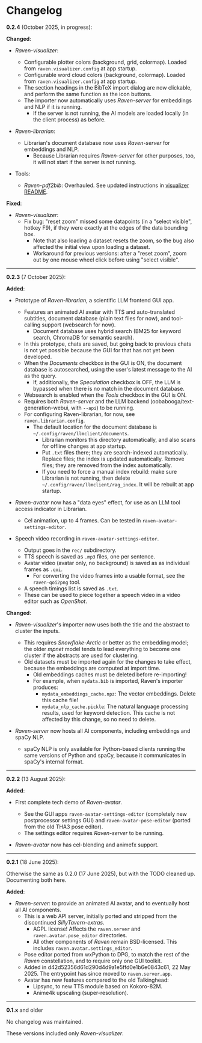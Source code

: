 # Changelog

**0.2.4** (October 2025, in progress):

**Changed**:

- *Raven-visualizer*:
  - Configurable plotter colors (background, grid, colormap). Loaded from `raven.visualizer.config` at app startup.
  - Configurable word cloud colors (background, colormap). Loaded from `raven.visualizer.config` at app startup.
  - The section headings in the BibTeX import dialog are now clickable, and perform the same function as the icon buttons.
  - The importer now automatically uses *Raven-server* for embeddings and NLP if it is running.
    - If the server is not running, the AI models are loaded locally (in the client process) as before.

- *Raven-librarian*:
  - Librarian's document database now uses *Raven-server* for embeddings and NLP.
    - Because Librarian requires *Raven-server* for other purposes, too, it will not start if the server is not running.

- Tools:
  - *Raven-pdf2bib*: Overhauled. See updated instructions in [visualizer README](raven/visualizer/README.md).


**Fixed**:

- *Raven-visualizer*:
  - Fix bug: "reset zoom" missed some datapoints (in a "select visible", hotkey F9), if they were exactly at the edges of the data bounding box.
    - Note that also loading a dataset resets the zoom, so the bug also affected the initial view upon loading a dataset.
    - Workaround for previous versions: after a "reset zoom", zoom out by one mouse wheel click before using "select visible".


---

**0.2.3** (7 October 2025):

**Added**:

- Prototype of *Raven-librarian*, a scientific LLM frontend GUI app.
  - Features an animated AI avatar with TTS and auto-translated subtitles, document database (plain text files for now), and tool-calling support (websearch for now).
    - Document database uses hybrid search (BM25 for keyword search, ChromaDB for semantic search).
  - In this prototype, chats are saved, but going back to previous chats is not yet possible because the GUI for that has not yet been developed.
  - When the *Documents* checkbox in the GUI is ON, the document database is autosearched, using the user's latest message to the AI as the query.
    - If, additionally, the *Speculation* checkbox is OFF, the LLM is bypassed when there is no match in the document database.
  - Websearch is enabled when the *Tools* checkbox in the GUI is ON.
  - Requires both *Raven-server* and the LLM backend (oobabooga/text-generation-webui, with `--api`) to be running.
  - For configuring Raven-librarian, for now, see `raven.librarian.config`.
    - The default location for the document database is `~/.config/raven/llmclient/documents`.
      - Librarian monitors this directory automatically, and also scans for offline changes at app startup.
      - Put `.txt` files there; they are search-indexed automatically. Replace files; the index is updated automatically. Remove files; they are removed from the index automatically.
      - If you need to force a manual index rebuild: make sure Librarian is not running, then delete `~/.config/raven/llmclient/rag_index`. It will be rebuilt at app startup.

- *Raven-avatar* now has a "data eyes" effect, for use as an LLM tool access indicator in Librarian.
  - Cel animation, up to 4 frames. Can be tested in `raven-avatar-settings-editor`.

- Speech video recording in `raven-avatar-settings-editor`.
  - Output goes in the `rec/` subdirectory.
  - TTS speech is saved as `.mp3` files, one per sentence.
  - Avatar video (avatar only, no background) is saved as as individual frames as `.qoi`.
    - For converting the video frames into a usable format, see the `raven-qoi2png` tool.
  - A speech timings list is saved as `.txt`.
  - These can be used to piece together a speech video in a video editor such as *OpenShot*.


**Changed**:

- *Raven-visualizer*'s importer now uses both the title and the abstract to cluster the inputs.
  - This requires *Snowflake-Arctic* or better as the embedding model; the older *mpnet* model tends to lead everything to become one cluster if the abstracts are used for clustering.
  - Old datasets must be imported again for the changes to take effect, because the embeddings are computed at import time.
    - Old embeddings caches must be deleted before re-importing!
    - For example, when `mydata.bib` is imported, Raven's importer produces:
      - `mydata_embeddings_cache.npz`: The vector embeddings. Delete this cache file!
      - `mydata_nlp_cache.pickle`: The natural language processing results, used for keyword detection. This cache is not affected by this change, so no need to delete.

- *Raven-server* now hosts all AI components, including embeddings and spaCy NLP.
  - spaCy NLP is only available for Python-based clients running the same versions of Python and spaCy, because it communicates in spaCy's internal format.


---

**0.2.2** (13 August 2025):

**Added**:

- First complete tech demo of *Raven-avatar*.
  - See the GUI apps `raven-avatar-settings-editor` (completely new postprocessor settings GUI) and `raven-avatar-pose-editor` (ported from the old THA3 pose editor).
  - The settings editor requires *Raven-server* to be running.

- *Raven-avatar* now has cel-blending and animefx support.


---

**0.2.1** (18 June 2025):

Otherwise the same as 0.2.0 (17 June 2025), but with the TODO cleaned up. Documenting both here.

**Added**:

- *Raven-server*: to provide an animated AI avatar, and to eventually host all AI components.
  - This is a web API server, initially ported and stripped from the discontinued *SillyTavern-extras*.
    - AGPL license! Affects the `raven.server` and `raven.avatar.pose_editor` directories.
    - All other components of *Raven* remain BSD-licensed. This includes `raven.avatar.settings_editor`.
  - Pose editor ported from wxPython to DPG, to match the rest of the *Raven* constellation, and to require only one GUI toolkit.
  - Added in d42d52356d61d290d4d9a1e5ffd0e1b6e0843c61, 22 May 2025. The entrypoint has since moved to `raven.server.app`.
  - Avatar has new features compared to the old Talkinghead:
    - Lipsync, to new TTS module based on Kokoro-82M.
    - Anime4k upscaling (super-resolution).


---


**0.1.x** and older

No changelog was maintained.

These versions included only *Raven-visualizer*.
